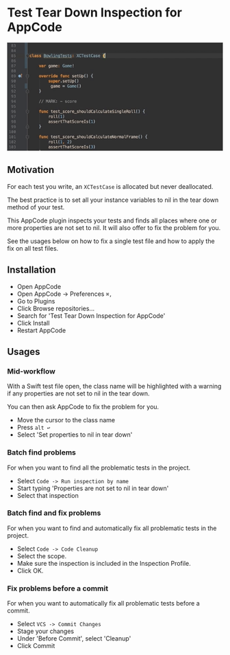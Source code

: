 # Test Tear Down Inspection for AppCode

![Generating a tear down method](readme/TearDownInspection.gif "Generating a tear down method")

## Motivation

For each test you write, an `XCTestCase` is allocated but never deallocated.  

The best practice is to set all your instance variables to nil in the tear down method of your test.

This AppCode plugin inspects your tests and finds all places where one or more properties are not set to nil. It will also offer to fix the problem for you.
  
See the usages below on how to fix a single test file and how to apply the fix on all test files.

## Installation

- Open AppCode
- Open AppCode → Preferences `⌘,`
- Go to Plugins
- Click Browse repositories...
- Search for 'Test Tear Down Inspection for AppCode'
- Click Install
- Restart AppCode

## Usages

### Mid-workflow
With a Swift test file open, the class name will be highlighted with a warning if any properties are not set to nil in the tear down.
  
You can then ask AppCode to fix the problem for you.
  
- Move the cursor to the class name
- Press `alt ↩`
- Select 'Set properties to nil in tear down'

### Batch find problems
For when you want to find all the problematic tests in the project.

- Select `Code -> Run inspection by name`
- Start typing 'Properties are not set to nil in tear down'
- Select that inspection

### Batch find and fix problems
For when you want to find and automatically fix all problematic tests in the project.

- Select `Code -> Code Cleanup`
- Select the scope.
- Make sure the inspection is included in the Inspection Profile.
- Click OK.

### Fix problems before a commit
For when you want to automatically fix all problematic tests before a commit.

- Select `VCS -> Commit Changes`
- Stage your changes
- Under 'Before Commit', select 'Cleanup'
- Click Commit
